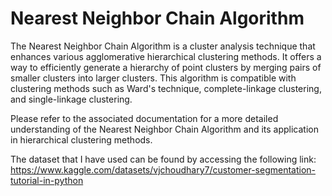 # Nearest Neighbor Chain Algorithm

The Nearest Neighbor Chain Algorithm is a cluster analysis technique that enhances various agglomerative hierarchical clustering methods. 
It offers a way to efficiently generate a hierarchy of point clusters by merging pairs of smaller clusters into larger clusters. 
This algorithm is compatible with clustering methods such as Ward's technique, complete-linkage clustering, and single-linkage clustering.

Please refer to the associated documentation for a more detailed understanding of the Nearest Neighbor Chain Algorithm and its application in hierarchical clustering methods.

The dataset that I have used can be found by accessing the following link: 
https://www.kaggle.com/datasets/vjchoudhary7/customer-segmentation-tutorial-in-python
